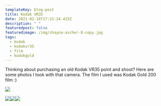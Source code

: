 ```yaml
---
templateKey: blog-post
title: Kodak VR35
date: 2021-02-16T17:21:24.415Z
description: " "
featuredpost: false
featuredimage: /img/shayna-ascher-8-copy.jpg
tags:
  - kodak
  - kodakvr35
  - film
  - kodakgold
---
```

Thinking about purchasing an old Kodak VR35 point and shoot? Here are some photos I took with that camera. The film I used was Kodak Gold 200 film :)

![](https://lh6.googleusercontent.com/j1uMmDm4xPwy39ZS5eoGStTVVOkzpU_tYpVRItP0alhYnaezBiddnqwKQfVlHtRUked1lkaoyX678BBzntXlex6FVzUSNzMGO6IdnNVTzy5n74yYCgUqJ8qooqRlBVPRbVBOEtcJ)

![](https://lh5.googleusercontent.com/s9AfNPedCukyOQLPkpwj154ZCGs7t_di98x3CK7B70KUOm4VFRjyeWelCgyb_DoJGZMU1C1HAkerq5Ok_UMR0RqttzvwZ2pBaoIuVcWxbb3MjYrIvxwE44NfJwgw_aJpqLdL47S6)![](https://lh4.googleusercontent.com/qmp-qarbt_PTRnv12zPK4XD8Ia9GAfv8a2Q-iLJruiyjvPDUAjouvPBNgbX1WwqOdBjbCm7kK6hSAiOPDcjcoPgDe5uO7p9Fl5saly5UpTRlyAvHepeK40gnxmY91xhNiILnYKlx)![](https://lh6.googleusercontent.com/j1uMmDm4xPwy39ZS5eoGStTVVOkzpU_tYpVRItP0alhYnaezBiddnqwKQfVlHtRUked1lkaoyX678BBzntXlex6FVzUSNzMGO6IdnNVTzy5n74yYCgUqJ8qooqRlBVPRbVBOEtcJ)

![]()